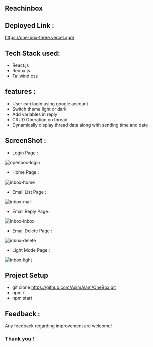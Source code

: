 ## Reachinbox

## Deployed Link :
https://one-box-three.vercel.app/

## Tech Stack used:
* React.js
* Redux.js
* Tailwind.css

## features :
* User can login using google account
* Switch theme light or dark
* Add variables in reply
* CRUD Operation on thread
* Dynamically display thread data along with sending time and date

## ScreenShot :
* Login Page :
  
![openbox-login](https://github.com/user-attachments/assets/a924d054-4b20-4432-8780-83a939aebfdd)


* Home Page :
  
![inbox-home](https://github.com/user-attachments/assets/23017720-4d1d-4c61-99b0-7e1e6743c504)


* Email List Page :
  
![inbox-mail](https://github.com/user-attachments/assets/21f374b7-5948-4f8b-8cc7-899b09a77d1d)


* Email Reply Page :
  
![inbox-inbox](https://github.com/user-attachments/assets/aa8b4184-6274-4461-93c7-774fcedc3cac)


* Email Delete Page :
  
![inbox-delete](https://github.com/user-attachments/assets/342fc51e-a903-4b7a-8d46-8dc6dc7fa5ee)


* Light Mode Page :
  
![inbox-light](https://github.com/user-attachments/assets/63859371-7c30-4174-9b51-64d626911cd8)



## Project Setup

* git clone https://github.com/AsimAlam/OneBox.git
* npm i
* npm start

## Feedback :
Any feedback regarding improvement are welcome!

### Thank you !
